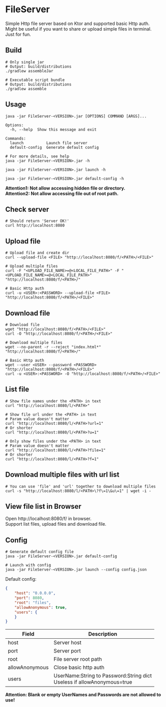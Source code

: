 # FileServer
Simple Http file server based on Ktor and supported basic Http auth.  
Might be useful if you want to share or upload simple files in terminal.  
Just for fun.

## Build
```shell
# Only single jar
# Output: build/distributions
./gradlew assembleJar

# Executable script bundle
# Output: build/distributions
./gradlew assemble
```

## Usage
```
java -jar FileServer-<VERSION>.jar [OPTIONS] COMMAND [ARGS]...

Options:
  -h, --help  Show this message and exit

Commands:
  launch          Launch file server
  default-config  Generate default config
```

```shell
# For more details, see help
java -jar FileServer-<VERSION>.jar -h

java -jar FileServer-<VERSION>.jar launch -h

java -jar FileServer-<VERSION>.jar default-config -h
```
**Attention1: Not allow accessing hidden file or directory.**  
**Attention2: Not allow accessing file out of root path.**

## Check server
```shell
# Should return 'Server OK!'
curl http://localhost:8080
```

## Upload file
```shell
# Upload file and create dir
curl --upload-file <FILE> "http://localhost:8080/f/<PATH>/<FILE>"

# Upload multiple files
curl -F "<UPLOAD_FILE_NAME>=@<LOCAL_FILE_PATH>" -F "<UPLOAD_FILE_NAME>=@<LOCAL_FILE_PATH>" "http://localhost:8080/f/<PATH>/"

# Basic Http auth
curl -u <USER>:<PASSWORD> --upload-file <FILE> "http://localhost:8080/f/<PATH>/<FILE>"
```

## Download file
```shell
# Download file
wget "http://localhost:8080/f/<PATH>/<FILE>"
curl -O "http://localhost:8080/f/<PATH>/<FILE>"

# Download multiple files
wget --no-parent -r --reject "index.html*" "http://localhost:8080/f/<PATH>/"

# Basic Http auth
wget --user <USER> --password <PASSWORD> "http://localhost:8080/f/<PATH>/<FILE>"
curl -u <USER>:<PASSWORD> -O "http://localhost:8080/f/<PATH>/<FILE>"
```

## List file
```shell
# Show file names under the <PATH> in text
curl "http://localhost:8080/l/<PATH>"

# Show file url under the <PATH> in text
# Param value doesn't matter
curl "http://localhost:8080/l/<PATH>?url=1"
# Or shorter
curl "http://localhost:8080/l/<PATH>?u=1"

# Only show files under the <PATH> in text
# Param value doesn't matter
curl "http://localhost:8080/l/<PATH>?file=1"
# Or shorter
curl "http://localhost:8080/l/<PATH>?f=1"
```

## Download multiple files with url list
```shell
# You can use 'file' and 'url' together to download multiple files
curl -s "http://localhost:8080/l/<PATH>\?f\=1\&u\=1" | wget -i -
```

## View file list in Browser
Open http://localhost:8080/f/ in browser.  
Support list files, upload files and download file.  

## Config
```shell
# Generate default config file
java -jar FileServer-<VERSION>.jar default-config

# Launch with config
java -jar FileServer-<VERSION>.jar launch --config config.json
```

Default config:  
```json
{
    "host": "0.0.0.0",
    "port": 8080,
    "root": "files",
    "allowAnonymous": true,
    "users": {
    }
}
```
| Field | Description |
| ----- | ----- |
| host | Server host |
| port | Server port |
| root | File server root path |
| allowAnonymous | Close basic http auth |
| users | UserName:String to Password:String dict<br/>Useless if allowAnonymous=true |

**Attention: Blank or empty UserNames and Passwords are not allowed to use!**
